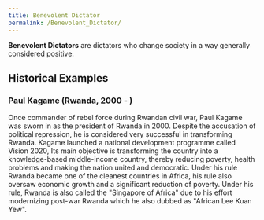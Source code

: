 ```yaml
---
title: Benevolent Dictator
permalink: /Benevolent_Dictator/
---
```


**Benevolent Dictators** are dictators who change society in a way
generally considered positive.

## Historical Examples

### Paul Kagame (Rwanda, 2000 - )

Once commander of rebel force during Rwandan civil war, Paul Kagame was
sworn in as the president of Rwanda in 2000. Despite the accusation of
political repression, he is considered very successful in transforming
Rwanda. Kagame launched a national development programme called Vision
2020, Its main objective is transforming the country into a
knowledge-based middle-income country, thereby reducing poverty, health
problems and making the nation united and democratic. Under his rule
Rwanda became one of the cleanest countries in Africa, his rule also
oversaw economic growth and a significant reduction of poverty. Under
his rule, Rwanda is also called the "Singapore of Africa" due to his
effort modernizing post-war Rwanda which he also dubbed as "African Lee
Kuan Yew".